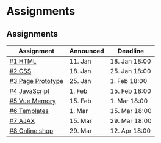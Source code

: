 # Assignments


## Assignments



| Assignment               | Announced | Deadline      |
|--------------------------|-----------|---------------|
| [#1 HTML](assignment-1/) | 11. Jan   | 18. Jan 18:00 |
| [#2 CSS]()               | 18. Jan   | 25. Jan 18:00 |
| [#3 Page Prototype]()    | 25. Jan   | 1.  Feb 18:00 |
| [#4 JavaScript]()        | 1.  Feb   | 15. Feb 18:00 |
| [#5 Vue Memory]()        | 15. Feb   | 1.  Mar 18:00 | 
| [#6 Templates]()         | 1.  Mar   | 15. Mar 18:00 |
| [#7 AJAX]()              | 15. Mar   | 29. Mar 18:00 | 
| [#8 Online shop]()       | 29. Mar   | 12. Apr 18:00 |




